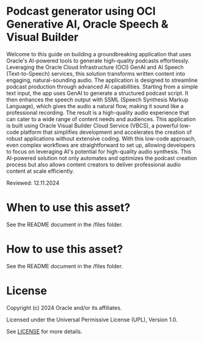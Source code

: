 # Podcast generator using OCI Generative AI, Oracle Speech & Visual Builder

Welcome to this guide on building a groundbreaking application that uses Oracle's AI-powered tools to generate high-quality podcasts effortlessly. Leveraging the Oracle Cloud Infrastructure (OCI) GenAI and AI Speech (Text-to-Speech) services, this solution transforms written content into engaging, natural-sounding audio.
The application is designed to streamline podcast production through advanced AI capabilities. Starting from a simple text input, the app uses GenAI to generate a structured podcast script. It then enhances the speech output with SSML (Speech Synthesis Markup Language), which gives the audio a natural flow, making it sound like a professional recording. The result is a high-quality audio experience that can cater to a wide range of content needs and audiences.
This application is built using Oracle Visual Builder Cloud Service (VBCS), a powerful low-code platform that simplifies development and accelerates the creation of robust applications without extensive coding. With this low-code approach, even complex workflows are straightforward to set up, allowing developers to focus on leveraging AI's potential for high-quality audio synthesis.
This AI-powered solution not only automates and optimizes the podcast creation process but also allows content creators to deliver professional audio content at scale efficiently.

Reviewed: 12.11.2024
 
# When to use this asset?
 
See the README document in the /files folder.
 
# How to use this asset?
 
See the README document in the /files folder.
 
# License
 
Copyright (c) 2024 Oracle and/or its affiliates.
 
Licensed under the Universal Permissive License (UPL), Version 1.0.
 
See [LICENSE](https://github.com/oracle-devrel/technology-engineering/blob/main/LICENSE) for more details.

